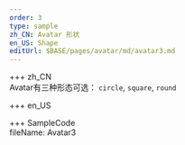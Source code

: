 ```yaml
---   
order: 3
type: sample  
zh_CN: Avatar 形状  
en_US: Shape
editUrl: $BASE/pages/avatar/md/avatar3.md
---      
```


+++ zh_CN   
Avatar有三种形态可选： <Code>circle</Code>, <Code>square</Code>, <Code>round</Code>

+++ en_US   


+++ SampleCode  
fileName: Avatar3
